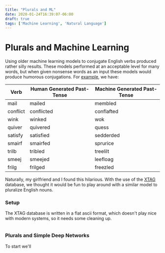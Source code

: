 ```yaml
---
title: "Plurals and ML"
date: 2020-01-24T16:39:07-06:00
draft: true
tags: ['Machine Learning', 'Natural Language']
---
```

# Plurals and Machine Learning

Using older machine learning models to conjugate English verbs produced rather silly results. These models performed at an acceptable level for many words, but when given nonsense words as an input these models would produce humorous conjugations. For [example](https://books.google.com/books?id=2cEuBgAAQBAJ&pg=PA144&lpg=PA144&dq=smeej+leefloag&source=bl&ots=y2F6Lge_uw&sig=ACfU3U0WPSRcA2Pwu8O0NqUm00dsExNyNw&hl=en&sa=X&ved=2ahUKEwiW4MbOqJ3nAhUDB50JHfvvB5wQ6AEwAHoECAsQAQ#v=onepage&q=smeej%20leefloag&f=false), we have:

|Verb | Human Generated Past-Tense | Machine Generated Past-Tense|
|-----|------------------|-------------------|
|mail|mailed|membled|
|conflict|conflicted|conflafted|
|wink|winked|wok|
|quiver|quivered|quess|
|satisfy|satisfied|sedderded|
|smairf|smairfed|sprurice|
|trilb|tribled|treelilt|
|smeej|smeejed|leefloag|
|frilg|frilged|freezled|

Naturally, my girlfriend and I found this hilarious. With the use of the [XTAG](https://www.cis.upenn.edu/~xtag/swrelease.html) database, we thought it would be fun to play around with a similar model to pluralize English nouns.

### Setup

The XTAG database is written in a flat ascii format, which doesn't play nice with modern systems, so it needs some cleaning up.

```python

```


### Plurals and Simple Deep Networks

To start we'll
